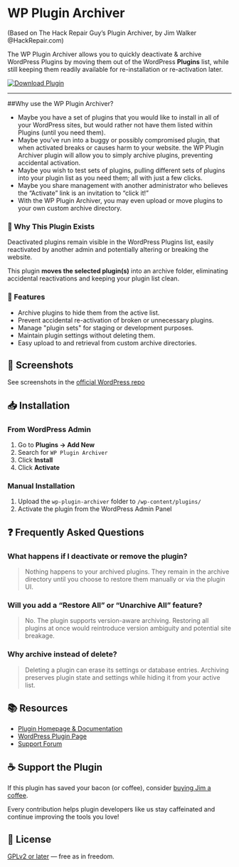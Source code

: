 # WP Plugin Archiver
(Based on The Hack Repair Guy’s Plugin Archiver, by Jim Walker @HackRepair.com)

The WP Plugin Archiver allows you to quickly deactivate & archive WordPress Plugins by moving them out of the WordPress **Plugins** list, while still keeping them readily available for re-installation or re-activation later.

[![Download Plugin](https://img.shields.io/badge/Download_on-WordPress.org-blue.svg)](https://wordpress.org/plugins/hackrepair-plugin-archiver/)

---

##Why use the WP Plugin Archiver?

* Maybe you have a set of plugins that you would like to install in all of your WordPress sites, but would rather not have them listed within Plugins (until you need them).
* Maybe you’ve run into a buggy or possibly compromised plugin, that when activated breaks or causes harm to your website. the WP Plugin Archiver plugin will allow you to simply archive plugins, preventing accidental activation.
* Maybe you wish to test sets of plugins, pulling different sets of plugins into your plugin list as you need them; all with just a few clicks.
* Maybe you share management with another administrator who believes the “Activate” link is an invitation to “click it!”
* With the WP Plugin Archiver, you may even upload or move plugins to your own custom archive directory.

### 🔧 Why This Plugin Exists

Deactivated plugins remain visible in the WordPress Plugins list, easily reactivated by another admin and potentially altering or breaking the website.

This plugin **moves the selected plugin(s)** into an archive folder, eliminating accidental reactivations and keeping your plugin list clean.

### 🚀 Features

- Archive plugins to hide them from the active list.
- Prevent accidental re-activation of broken or unnecessary plugins.
- Manage "plugin sets" for staging or development purposes.
- Maintain plugin settings without deleting them.
- Easy upload to and retrieval from custom archive directories.

## 📸 Screenshots

See screenshots in the [official WordPress repo](https://wordpress.org/extend/plugins/hackrepair-plugin-archiver/screenshots/)

## 📥 Installation

### From WordPress Admin

1. Go to **Plugins → Add New**
2. Search for `WP Plugin Archiver`
3. Click **Install**
4. Click **Activate**

### Manual Installation

1. Upload the `wp-plugin-archiver` folder to `/wp-content/plugins/`
2. Activate the plugin from the WordPress Admin Panel

## ❓ Frequently Asked Questions

### What happens if I deactivate or remove the plugin?

> Nothing happens to your archived plugins. They remain in the archive directory until you choose to restore them manually or via the plugin UI.

### Will you add a “Restore All” or “Unarchive All” feature?

> No. The plugin supports version-aware archiving. Restoring all plugins at once would reintroduce version ambiguity and potential site breakage.

### Why archive instead of delete?

> Deleting a plugin can erase its settings or database entries. Archiving preserves plugin state and settings while hiding it from your active list.

## 📚 Resources

- [Plugin Homepage & Documentation](https://hackrepair.com/about/hackrepair-plugin-archiver)
- [WordPress Plugin Page](https://wordpress.org/plugins/hackrepair-plugin-archiver/)
- [Support Forum](https://wordpress.org/support/hackrepair-plugin-archiver)

## ☕ Support the Plugin

If this plugin has saved your bacon (or coffee), consider [buying Jim a coffee](https://hackrepair.com/donations/buy-jim-a-coffee).

Every contribution helps plugin developers like us stay caffeinated and continue improving the tools you love!

## 📄 License

[GPLv2 or later](https://www.gnu.org/licenses/gpl-2.0.html) — free as in freedom.
